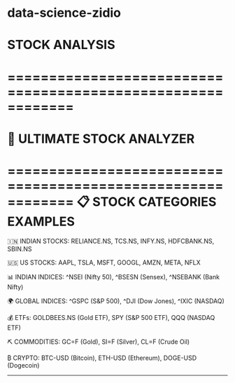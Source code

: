 # data-science-zidio
# STOCK ANALYSIS 
# ============================================================
🚀 ULTIMATE STOCK ANALYZER
============================================================

============================================================
📋 STOCK CATEGORIES EXAMPLES
============================================================

🇮🇳 INDIAN STOCKS:
   RELIANCE.NS, TCS.NS, INFY.NS, HDFCBANK.NS, SBIN.NS

🇺🇸 US STOCKS:
   AAPL, TSLA, MSFT, GOOGL, AMZN, META, NFLX

📊 INDIAN INDICES:
   ^NSEI (Nifty 50), ^BSESN (Sensex), ^NSEBANK (Bank Nifty)

🌍 GLOBAL INDICES:
   ^GSPC (S&P 500), ^DJI (Dow Jones), ^IXIC (NASDAQ)

💰 ETFs:
   GOLDBEES.NS (Gold ETF), SPY (S&P 500 ETF), QQQ (NASDAQ ETF)

⛏️ COMMODITIES:
   GC=F (Gold), SI=F (Silver), CL=F (Crude Oil)

₿ CRYPTO:
   BTC-USD (Bitcoin), ETH-USD (Ethereum), DOGE-USD (Dogecoin)

------------------------------------------------------------
